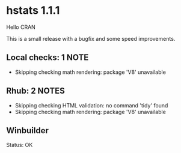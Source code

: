 # hstats 1.1.1

Hello CRAN

This is a small release with a bugfix and some speed improvements.

## Local checks: 1 NOTE

- Skipping checking math rendering: package 'V8' unavailable
  
## Rhub: 2 NOTES

- Skipping checking HTML validation: no command 'tidy' found
- Skipping checking math rendering: package 'V8' unavailable

## Winbuilder

Status: OK

